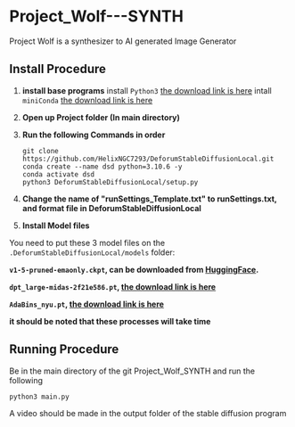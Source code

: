 # Project_Wolf---SYNTH
Project Wolf is a synthesizer to AI generated Image Generator 

## Install Procedure

1. **install base programs**
install `Python3` [the download link is here](-----)
intall `miniConda` [the download link is here](https://docs.conda.io/projects/miniconda/en/latest/miniconda-install.html#)

2. **Open up Project folder (In main directory)**

3. **Run the following Commands in order**
    ```
    git clone https://github.com/HelixNGC7293/DeforumStableDiffusionLocal.git
    conda create --name dsd python=3.10.6 -y
    conda activate dsd
    python3 DeforumStableDiffusionLocal/setup.py
    ```

4. **Change the name of "runSettings_Template.txt" to runSettings.txt, and format file in DeforumStableDiffusionLocal**

5. **Install Model files**

You need to put these 3 model files on the `.DeforumStableDiffusionLocal/models` folder:

**`v1-5-pruned-emaonly.ckpt`, can be downloaded from [HuggingFace](https://huggingface.co/runwayml/stable-diffusion-v1-5/tree/main).**

**`dpt_large-midas-2f21e586.pt`, [the download link is here](https://github.com/intel-isl/DPT/releases/download/1_0/dpt_large-midas-2f21e586.pt)**

**`AdaBins_nyu.pt`, [the download link is here](https://cloudflare-ipfs.com/ipfs/Qmd2mMnDLWePKmgfS8m6ntAg4nhV5VkUyAydYBp8cWWeB7/AdaBins_nyu.pt)**


**it should be noted that these processes will take time**


## Running Procedure

Be in the main directory of the git Project_Wolf_SYNTH and run the following 

```
python3 main.py
```

A video should be made in the output folder of the stable diffusion program


